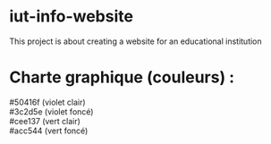 # iut-info-website
This project is about creating a website for an educational institution  

# Charte graphique (couleurs) :
\#50416f (violet clair)  
\#3c2d5e (violet foncé)  
\#cee137 (vert clair)  
\#acc544 (vert foncé)  